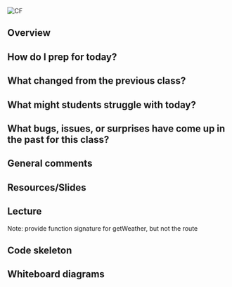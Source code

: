 ![CF](https://i.imgur.com/7v5ASc8.png)


## Overview

## How do I prep for today?

## What changed from the previous class?

## What might students struggle with today?

## What bugs, issues, or surprises have come up in the past for this class?

## General comments

## Resources/Slides

## Lecture

Note: provide function signature for getWeather, but not the route

## Code skeleton

## Whiteboard diagrams
